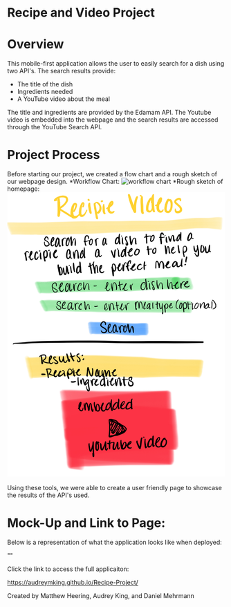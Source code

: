 # Recipe and Video Project

# Overview

This mobile-first application allows the user to easily search for a dish using two API's. The search results provide:
* The title of the dish
* Ingredients needed
* A YouTube video about the meal

The title and ingredients are provided by the Edamam API.
The Youtube video is embedded into the webpage and the search results are accessed through the YouTube Search API.

# Project Process

Before starting our project, we created a flow chart and a rough sketch of our webpage design. 
*Workflow Chart: ![workflow chart](./RecipeFlowchart.svg)
*Rough sketch of homepage: ![rough sketch of homepage](./IMG_0497.PNG)

Using these tools, we were able to create a user friendly page to showcase the results of the API's used.

# Mock-Up and Link to Page:

Below is a representation of what the application looks like when deployed:

""

Click the link to access the full applicaiton: 

https://audreymking.github.io/Recipe-Project/




Created by Matthew Heering, Audrey King, and Daniel Mehrmann